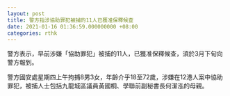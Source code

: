 ```yaml
---
layout: post
title: 警方指涉協助罪犯被捕的11人已獲准保釋候查
date: 2021-01-16 01:36:59.000000000 +08:00
categories: rthk
---
```


警方表示，早前涉嫌「協助罪犯」被捕的11人，已獲准保釋候查，須於3月下旬向警方報到。

警方國安處星期四上午拘捕8男3女，年齡介乎18至72歲，涉嫌在12港人案中協助罪犯，被捕人士包括九龍城區議員黃國桐、學聯前副秘書長何潔泓的母親。
